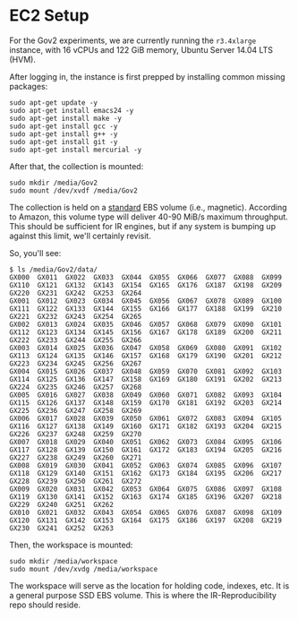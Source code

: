 EC2 Setup
=========

For the Gov2 experiments, we are currently running the `r3.4xlarge` instance, with 16 vCPUs and 122 GiB memory, Ubuntu Server 14.04 LTS (HVM).

After logging in, the instance is first prepped by installing common missing packages:

```
sudo apt-get update -y
sudo apt-get install emacs24 -y
sudo apt-get install make -y
sudo apt-get install gcc -y
sudo apt-get install g++ -y
sudo apt-get install git -y
sudo apt-get install mercurial -y
```

After that, the collection is mounted:

```
sudo mkdir /media/Gov2
sudo mount /dev/xvdf /media/Gov2
```

The collection is held on a [standard](http://docs.aws.amazon.com/AWSEC2/latest/UserGuide/EBSVolumeTypes.html) EBS volume (i.e., magnetic). According to Amazon, this volume type will deliver 40-90 MiB/s maximum throughput. This should be sufficient for IR engines, but if any system is bumping up against this limit, we'll certainly revisit.

So, you'll see:

```
$ ls /media/Gov2/data/
GX000  GX011  GX022  GX033  GX044  GX055  GX066  GX077  GX088  GX099  GX110  GX121  GX132  GX143  GX154  GX165  GX176  GX187  GX198  GX209  GX220  GX231  GX242  GX253  GX264
GX001  GX012  GX023  GX034  GX045  GX056  GX067  GX078  GX089  GX100  GX111  GX122  GX133  GX144  GX155  GX166  GX177  GX188  GX199  GX210  GX221  GX232  GX243  GX254  GX265
GX002  GX013  GX024  GX035  GX046  GX057  GX068  GX079  GX090  GX101  GX112  GX123  GX134  GX145  GX156  GX167  GX178  GX189  GX200  GX211  GX222  GX233  GX244  GX255  GX266
GX003  GX014  GX025  GX036  GX047  GX058  GX069  GX080  GX091  GX102  GX113  GX124  GX135  GX146  GX157  GX168  GX179  GX190  GX201  GX212  GX223  GX234  GX245  GX256  GX267
GX004  GX015  GX026  GX037  GX048  GX059  GX070  GX081  GX092  GX103  GX114  GX125  GX136  GX147  GX158  GX169  GX180  GX191  GX202  GX213  GX224  GX235  GX246  GX257  GX268
GX005  GX016  GX027  GX038  GX049  GX060  GX071  GX082  GX093  GX104  GX115  GX126  GX137  GX148  GX159  GX170  GX181  GX192  GX203  GX214  GX225  GX236  GX247  GX258  GX269
GX006  GX017  GX028  GX039  GX050  GX061  GX072  GX083  GX094  GX105  GX116  GX127  GX138  GX149  GX160  GX171  GX182  GX193  GX204  GX215  GX226  GX237  GX248  GX259  GX270
GX007  GX018  GX029  GX040  GX051  GX062  GX073  GX084  GX095  GX106  GX117  GX128  GX139  GX150  GX161  GX172  GX183  GX194  GX205  GX216  GX227  GX238  GX249  GX260  GX271
GX008  GX019  GX030  GX041  GX052  GX063  GX074  GX085  GX096  GX107  GX118  GX129  GX140  GX151  GX162  GX173  GX184  GX195  GX206  GX217  GX228  GX239  GX250  GX261  GX272
GX009  GX020  GX031  GX042  GX053  GX064  GX075  GX086  GX097  GX108  GX119  GX130  GX141  GX152  GX163  GX174  GX185  GX196  GX207  GX218  GX229  GX240  GX251  GX262
GX010  GX021  GX032  GX043  GX054  GX065  GX076  GX087  GX098  GX109  GX120  GX131  GX142  GX153  GX164  GX175  GX186  GX197  GX208  GX219  GX230  GX241  GX252  GX263
```

Then, the workspace is mounted:

```
sudo mkdir /media/workspace
sudo mount /dev/xvdg /media/workspace
```

The workspace will serve as the location for holding code, indexes, etc. It is a general purpose SSD EBS volume. This is where the IR-Reproducibility repo should reside.

